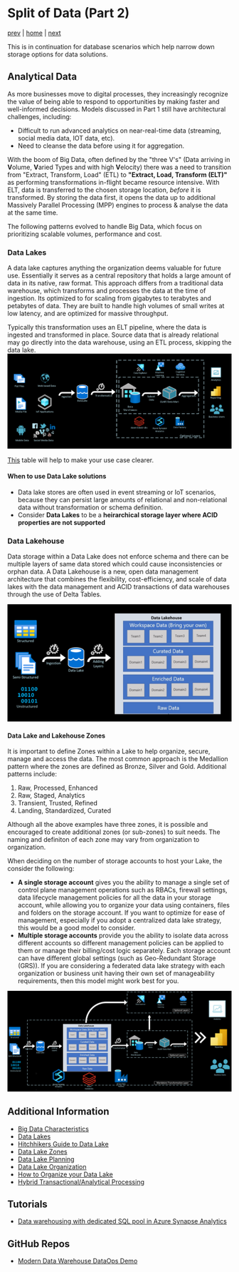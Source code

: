 # Split of Data (Part 2)

[prev](./splitofdata1.md.md) | [home](./introduction.md)  | [next](./splitofdata3.md)

This is in continuation for database scenarios which help narrow down storage options for data solutions.

## Analytical Data
As more businesses move to digital processes, they increasingly recognize the value of being able to respond to opportunities by making faster and well-informed decisions. Models discussed in Part 1 still have architectural challenges, including:

* Difficult to run advanced analytics on near-real-time data (streaming, social media data, IOT data, etc).
* Need to cleanse the data before using it for aggregation.

With the boom of Big Data, often defined by the "three V's" (Data arriving in **V**olume, **V**aried Types and with high **V**elocity) there was a need to  transition from "Extract, Transform, Load" (ETL) to **"Extract, Load, Transform (ELT)"** as performing transformations in-flight became resource intensive. With ELT, data is transferred to the chosen storage location, *before* it is transformed. By storing the data first, it opens the data up to additional Massively Parallel Processing (MPP) engines to process & analyse the data at the same time. 

The following patterns evolved to handle Big Data, which focus on prioritizing scalable volumes, performance and cost.

### Data Lakes
A data lake captures anything the organization deems valuable for future use. Essentially it serves as a central repository that holds a large amount of data in its native, raw format. This approach differs from a traditional data warehouse, which transforms and processes the data at the time of ingestion. Its optimized to for scaling from gigabytes to terabytes and petabytes of data. They are built to handle high volumes of small writes at low latency, and are optimized for massive throughput.

Typically this transformation uses an ELT pipeline, where the data is ingested and transformed in place. Source data that is already relational may go directly into the data warehouse, using an ETL process, skipping the data lake.
![Data Lake Architecture](/images/DataLake.png)

[This](https://learn.microsoft.com/azure/architecture/data-guide/scenarios/data-lake#when-to-use-a-data-lake) table will help to make your use case clearer.

#### When to use Data Lake solutions
* Data lake stores are often used in event streaming or IoT scenarios, because they can persist large amounts of relational and non-relational data without transformation or schema definition.
* Consider **Data Lakes** to be a **heirarchical storage layer where ACID properties are not supported**

### Data Lakehouse
Data storage within a Data Lake does not enforce schema and there can be multiple layers of same data stored which could cause inconsistencies or orphan data. A Data Lakehouse is a new, open data management architecture that combines the flexibility, cost-efficiency, and scale of data lakes with the data management and ACID transactions of data warehouses through the use of Delta Tables. 

![LakeToLakehouse](/images/DataLaketoLakehouse.png)

#### Data Lake and Lakehouse Zones
It is important to define Zones within a Lake to help organize, secure, manage and access the data. The most common approach is the Medallion pattern where the zones are defined as Bronze, Silver and Gold. Additional patterns include:

1. Raw, Processed, Enhanced
1. Raw, Staged, Analytics
1. Transient, Trusted, Refined
1. Landing, Standardized, Curated

Although all the above examples have three zones, it is possible and encouraged to create additional zones (or sub-zones) to suit needs.
The naming and definiton of each zone may vary from organization to organization.

When deciding on the number of storage accounts to host your Lake, the consider the following: 

* **A single storage account** gives you the ability to manage a single set of control plane management operations such as RBACs, firewall settings, data lifecycle management policies for all the data in your storage account, while allowing you to organize your data using containers, files and folders on the storage account. If you want to optimize for ease of management, especially if you adopt a centralized data lake strategy, this would be a good model to consider.
* **Multiple storage accounts** provide you the ability to isolate data across different accounts so different management policies can be applied to them or manage their billing/cost logic separately. Each storage account can have different global settings (such as Geo-Redundant Storage (GRS)). If you are considering a federated data lake strategy with each organization or business unit having their own set of manageability requirements, then this model might work best for you.

![DataLakehouse](/images/DataLakehouse.png)

## Additional Information
* [Big Data Characteristics](https://www.teradata.com/Glossary/What-are-the-5-V-s-of-Big-Data#:~:text=Big%20data%20is%20a%20collection,variety%2C%20velocity%2C%20and%20veracity)
* [Data Lakes](https://learn.microsoft.com/azure/architecture/data-guide/scenarios/data-lake)
* [Hitchhikers Guide to Data Lake](https://azure.github.io/Storage/docs/analytics/hitchhikers-guide-to-the-datalake/)
* [Data Lake Zones](https://learn.microsoft.com/azure/cloud-adoption-framework/scenarios/cloud-scale-analytics/best-practices/data-lake-zones)
* [Data Lake Planning](https://www.sqlchick.com/entries/2016/7/31/data-lake-use-cases-and-planning)
* [Data Lake Organization](https://www.sqlchick.com/entries/2019/1/20/faqs-about-organizing-a-data-lake)
* [How to Organize your Data Lake](https://techcommunity.microsoft.com/t5/data-architecture-blog/how-to-organize-your-data-lake/ba-p/1182562)
* [Hybrid Transactional/Analytical Processing](https://learn.microsoft.com/training/modules/design-hybrid-transactional-analytical-processing-using-azure-synapse-analytics/2-understand-patterns)

## Tutorials
* [Data warehousing with dedicated SQL pool in Azure Synapse Analytics](https://learn.microsoft.com/azure/synapse-analytics/guidance/proof-of-concept-playbook-dedicated-sql-pool)

## GitHub Repos

* [Modern Data Warehouse DataOps Demo](https://github.com/Azure-Samples/modern-data-warehouse-dataops)
